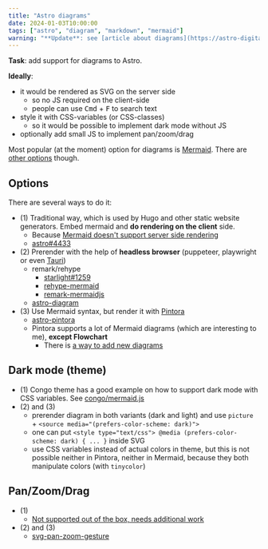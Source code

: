 ```yaml
---
title: "Astro diagrams"
date: 2024-01-03T10:00:00
tags: ["astro", "diagram", "markdown", "mermaid"]
warning: "**Update**: see [article about diagrams](https://astro-digital-garden.stereobooster.com/recipes/diagrams/) at Astro digital garden"
---
```


**Task**: add support for diagrams to Astro.

**Ideally**:

- it would be rendered as SVG on the server side
  - so no JS required on the client-side
  - people can use <kbd>Cmd</kbd> + <kbd>F</kbd> to search text
- style it with CSS-variables (or CSS-classes)
  - so it would be possible to implement dark mode without JS
- optionally add small JS to implement pan/zoom/drag

Most popular (at the moment) option for diagrams is [Mermaid](https://mermaid.js.org/). There are [other options](/content/posts/text-to-diagram/index.md) though.

## Options

There are several ways to do it:

- (1) Traditional way, which is used by Hugo and other static website generators. Embed mermaid and **do rendering on the client** side.
  - Because [Mermaid doesn't support server side rendering](https://github.com/mermaid-js/mermaid/issues/3650)
  - [astro#4433](https://github.com/withastro/astro/issues/4433)
- (2) Prerender with the help of **headless browser** (puppeteer, playwright or even [Tauri](/content/posts/tauri-instead-of-puppeteer-or-playwright/index.md))
  - remark/rehype
    - [starlight#1259](https://github.com/withastro/starlight/discussions/1259)
    - [rehype-mermaid](https://github.com/remcohaszing/rehype-mermaid)
    - [remark-mermaidjs](https://github.com/remcohaszing/remark-mermaidjs)
  - [astro-diagram](https://www.npmjs.com/package/astro-diagram)
- (3) Use Mermaid syntax, but render it with [Pintora](https://github.com/hikerpig/pintora)
  - [astro-pintora](https://www.npmjs.com/package/astro-pintora)
  - Pintora supports a lot of Mermaid diagrams (which are interesting to me), **except Flowchart**
    - There is [a way to add new diagrams](https://pintorajs.vercel.app/docs/advanced/write-a-custom-diagram/)

## Dark mode (theme)

- (1) Congo theme has a good example on how to support dark mode with CSS variables. See [congo/mermaid.js](https://github.com/jpanther/congo/blob/dev/assets/js/mermaid.js)
- (2) and (3)
  - prerender diagram in both variants (dark and light) and use `picture` + `<source media="(prefers-color-scheme: dark)">`
  - one can put `<style type="text/css"> @media (prefers-color-scheme: dark) { ... }` inside SVG
  - use CSS variables instead of actual colors in theme, but this is not possible neither in Pintora, neither in Mermaid, because they both manipulate colors (with `tinycolor`)

## Pan/Zoom/Drag

- (1)
  - [Not supported out of the box, needs additional work](https://github.com/mermaid-js/mermaid/issues/1860)
- (2) and (3)
  - [svg-pan-zoom-gesture](https://github.com/stereobooster/svg-pan-zoom-gesture)
